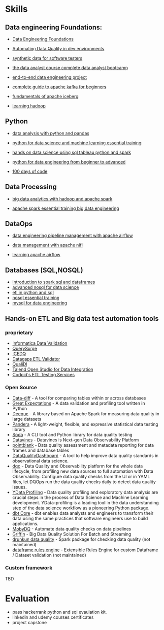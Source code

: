 # Skills
## Data engineering Foundations:

- [Data Engineering Foundations](https://www.linkedin.com/learning/data-engineering-foundations/what-is-data-engineering?u=1504)

- [Automating Data Quality in dev environments](https://www.linkedin.com/learning/automating-data-quality-in-dev-environments/why-data-quality-is-crucial?u=1504)

- [synthetic data for software testers](https://www.linkedin.com/learning/synthetic-data-for-software-testers/discover-the-power-of-synthetic-data?u=1504)

- [the data analyst course complete data analyst bootcamp](https://www.udemy.com/course/the-data-analyst-course-complete-data-analyst-bootcamp/?couponCode=BFCPSALE24)

- [end-to-end data engineering project](https://www.linkedin.com/learning/end-to-end-data-engineering-project/transform-complex-data-into-insights?u=1504)

- [complete guide to apache kafka for beginners](https://www.linkedin.com/learning/complete-guide-to-apache-kafka-for-beginners/kafka-course-introduction?u=1504)

- [fundamentals of apache iceberg](https://www.linkedin.com/learning/fundamentals-of-apache-iceberg/what-is-data-lakehouse?u=1504)

- [learning hadoop](https://www.linkedin.com/learning/learning-hadoop-23008320/what-and-why-hadoop?u=1504)



## Python

- [data analysis with python and pandas](https://www.linkedin.com/learning/data-analysis-with-python-and-pandas/course-introduction?u=1504)

- [python for data science and machine learning essential training](https://www.linkedin.com/learning/python-for-data-science-and-machine-learning-essential-training-part-1/data-science-life-hacks?u=1504)

- [hands on data science using sql tableau python and spark](https://www.linkedin.com/learning/hands-on-data-science-using-sql-tableau-python-and-spark/welcome?u=1504)

- [python for data engineering from beginner to advanced](https://www.linkedin.com/learning/python-for-data-engineering-from-beginner-to-advanced/welcome-to-the-course?u=1504)


- [100 days of code](https://www.udemy.com/course/100-days-of-code/?couponCode=BFCPSALE24)



## Data Processing

- [big data analytics with hadoop and apache spark](https://www.linkedin.com/learning/big-data-analytics-with-hadoop-and-apache-spark-24658440/the-combined-power-of-spark-and-hadoop-distributed-file-system-hdfs?u=1504)

- [apache spark essential training big data engineering](https://www.linkedin.com/learning/apache-spark-essential-training-big-data-engineering-2021/driving-big-data-engineering-with-apache-spark?u=1504)

## DataOps
- [data engineering pipeline management with apache airflow](https://www.linkedin.com/learning/data-engineering-pipeline-management-with-apache-airflow/features-for-data-engineering-pipeline-management?u=1504)

- [data management with apache nifi](https://www.linkedin.com/learning/data-management-with-apache-nifi/data-management-with-apache-nifi?u=1504)

- [learning apache airflow](https://www.linkedin.com/learning/learning-apache-airflow/an-overview-of-apache-airflow?u=1504)

## Databases (SQL,NOSQL)
- [introduction to spark sql and dataframes](https://www.linkedin.com/learning/introduction-to-spark-sql-and-dataframes/apache-spark-sql-and-data-analysis-21043116?u=1504)
- [advanced nosql for data science](https://www.linkedin.com/learning/advanced-nosql-for-data-science/welcome-23229630?u=1504)
- [etl in python and sql](https://www.linkedin.com/learning/etl-in-python-and-sql/create-an-etl-in-python-and-sql?u=1504)
- [nosql essential training](https://www.linkedin.com/learning/nosql-essential-training/get-to-know-nosql?u=1504)
- [mysql for data engineering](https://www.linkedin.com/learning/mysql-for-data-engineering/hacking-mysql?u=1504)

## Hands-on ETL and Big data test automation tools
### proprietary
- [Informatica Data Validation](https://docs.informatica.com/data-integration/powercenter/10-5/data-validation-option-user-guide/introduction-to-data-validation-option/data-validation-option-overview.html)
- [QuerySurge](https://www.querysurge.com/)
- [ICEDQ](https://icedq.com/)
- [Datagaps ETL Validator](https://www.datagaps.com/etl-validator/)
- [QualiDI](https://www.bitwiseglobal.com/en-us/products/qualidi/)
- [Talend Open Studio for Data Integration](https://www.talend.com/products/talend-open-studio/)
- [Codoid's ETL Testing Services](https://codoid.com/testing-services/big-data/)

### Open Source
- [Data-diff](https://github.com/datafold/data-diff) - A tool for comparing tables within or across databases 
- [Great Expectations](https://github.com/great-expectations/great_expectations) - A data validation and profiling tool written in Python
- [Deeque](https://github.com/awslabs/deequ) - A library based on Apache Spark for measuring data quality in large datasets
- [Pandera](https://github.com/unionai-oss/pandera) - A light-weight, flexible, and expressive statistical data testing library
- [Soda](https://github.com/sodadata/soda-core) - A CLI tool and Python library for data quality testing
- [Datavines](https://github.com/datavane/datavines) - Datavines is Next-gen Data Observability Platform
- [pointblank](https://github.com/rstudio/pointblank) - Data quality assessment and metadata reporting for data frames and database tables
- [DataQualityDashboard](https://github.com/OHDSI/DataQualityDashboard) - A tool to help improve data quality standards in observational data science.
- [dqo](https://github.com/dqops/dqo) - Data Quality and Observability platform for the whole data lifecycle, from profiling new data sources to full automation with Data Observability. Configure data quality checks from the UI or in YAML files, let DQOps run the data quality checks daily to detect data quality issues.
- [YData Profiling](https://docs.profiling.ydata.ai/latest/) -  Data quality profiling and exploratory data analysis are crucial steps in the process of Data Science and Machine Learning development. YData-profiling is a leading tool in the data understanding step of the data science workflow as a pioneering Python package.
- [dbt Core](https://github.com/dbt-labs/dbt-core) - dbt enables data analysts and engineers to transform their data using the same practices that software engineers use to build applications.
- [MobyDQ](https://ubisoft.github.io/mobydq/) - Automate data quality checks on data pipelines
- [Griffin](https://github.com/apache/griffin) - Big Data Quality Solution For Batch and Streaming
- [drunkun data quality](https://github.com/FRosner/drunken-data-quality) - Spark package for checking data quality (not maintained)
- [dataframe rules engine](https://github.com/databrickslabs/dataframe-rules-engine) - Extensible Rules Engine for custom Dataframe / Dataset validation (not maintained)

### Custom framework
TBD

# Evaluation
- pass hackerrank python and sql evaulation kit.
- linkedin and udemy courses certificates
- project capstone